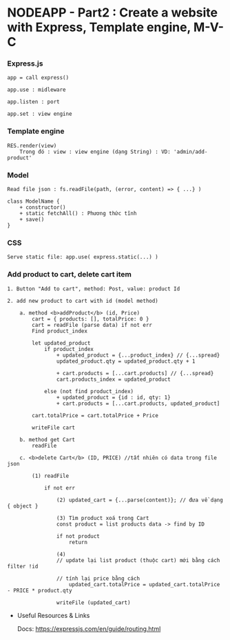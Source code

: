 # NODEAPP - Part2 : Create a website with Express, Template engine, M-V-C

<h3>Express.js</h3>  

    app = call express()
    
    app.use : midleware

    app.listen : port 

    app.set : view engine

<h3>Template engine</h3>

    RES.render(view) 
        Trong đó : view : view engine (dạng String) : VD: 'admin/add-product'

<h3>Model</h3>

    Read file json : fs.readFile(path, (error, content) => { ...} )
    
    class ModelName {
        + constructor()
        + static fetchAll() : Phương thức tĩnh
        + save() 
    }

<h3>CSS</h3>

    Serve static file: app.use( express.static(...) )

<h3>Add product to cart, delete cart item</h3>

    1. Button "Add to cart", method: Post, value: product Id

    2. add new product to cart with id (model method)

        a. method <b>addProduct</b> (id, Price)
            cart = { products: [], totalPrice: 0 }
            cart = readFile (parse data) if not err
            Find product_index 

            let updated_product 
                if product_index 
                    + updated_product = {...product_index} // {...spread}
                    updated_product.qty = updated_product.qty + 1

                    + cart.products = [...cart.products] // {...spread}
                    cart.products_index = updated_product

                else (not find product_index)
                    + updated_product = {id : id, qty: 1}
                    + cart.products = [...cart.products, updated_product]
                
            cart.totalPrice = cart.totalPrice + Price

            writeFile cart 

        b. method get Cart 
            readFile

        c. <b>delete Cart</b> (ID, PRICE) //tất nhiên có data trong file json

            (1) readFile 

                if not err 

                    (2) updated_cart = {...parse(content)}; // đưa về dạng { object }

                    (3) Tìm product xoá trong Cart 
                    const product = list products data -> find by ID

                    if not product 
                        return 
                    
                    (4)
                    // update lại list product (thuộc cart) mới bằng cách filter !id 
                    
                    // tính lại price bằng cách 
                        updated_cart.totalPrice = updated_cart.totalPrice - PRICE * product.qty

                    writeFile (updated_cart) 


* Useful Resources & Links 

    Docs: https://expressjs.com/en/guide/routing.html 

